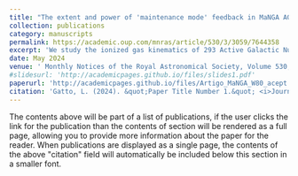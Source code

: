 ```yaml
---
title: "The extent and power of 'maintenance mode' feedback in MaNGA AGN "
collection: publications
category: manuscripts
permalink: https://academic.oup.com/mnras/article/530/3/3059/7644358
excerpt: 'We study the ionized gas kinematics of 293 Active Galactic Nucleus (AGN) hosts as compared to that of 485 control galaxies from the MaNGA–SDSS survey using measurements of the [O iii]5007 Å emission-line profiles, presenting flux, velocity, and W maps. In 45 per cent of the AGN, a broad component was needed to fit the line profiles wings within the inner few kpc, that we have identified with an outflow. But in most AGN, the profiles are broader than that of their controls over a much more extended region, identified as the ‘kinematically disturbed regions’ (KDRs). We find a positive correlation between the mean W and L[O iii], supporting that the KDR is due to heating and turbulence of the ISM by outflows and radiation from the AGN. The extent R reaches up to 24 kpc, with a mean ratio to that of the ENLR of 57 per cent. We estimate ionized gas mass flow rates (⁠⁠) and kinetic powers (⁠⁠) both from the AGN broad components and from the W values, that can be obtained for the whole AGN sample. We find values for and that correlate with the AGN luminosity ⁠, populating the low-luminosity end of these known correlations. The mean coupling efficiency between and AGN luminosity is 0.02 per cent from the W values and lower from the broad component. But the large extent of the KDR shows that even low-luminosity AGN can impact the host galaxy along several kpc in a “maintenance mode” feedback.'
date: May 2024
venue: ' Monthly Notices of the Royal Astronomical Society, Volume 530, Issue 3, pp.3059-3074'
#slidesurl: 'http://academicpages.github.io/files/slides1.pdf'
paperurl: 'http://academicpages.github.io/files/Artigo_MaNGA_W80_acept.pdf'
citation: 'Gatto, L. (2024). &quot;Paper Title Number 1.&quot; <i>Journal 1</i>. 1(1).'
---
```


The contents above will be part of a list of publications, if the user clicks the link for the publication than the contents of section will be rendered as a full page, allowing you to provide more information about the paper for the reader. When publications are displayed as a single page, the contents of the above "citation" field will automatically be included below this section in a smaller font.